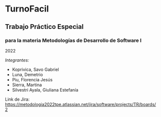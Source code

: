 # TurnoFacil
## Trabajo Práctico Especial
### para la materia Metodologías de Desarrollo de Software I
2022

_Integrantes:_
- Koprivica, Savo Gabriel
- Luna, Demetrio
- Piu, Florencia Jesús
- Sierra, Martina
- Silvestri Ayala, Giuliana Estefanía

Link de Jira: https://metodologia2022tpe.atlassian.net/jira/software/projects/TR/boards/2